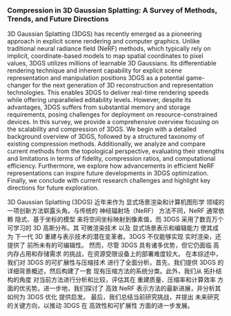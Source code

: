 ### Compression in 3D Gaussian Splatting: A Survey of Methods, Trends, and Future Directions

3D Gaussian Splatting (3DGS) has recently emerged as a pioneering approach in explicit scene rendering and computer graphics. Unlike traditional neural radiance field (NeRF) methods, which typically rely on implicit, coordinate-based models to map spatial coordinates to pixel values, 3DGS utilizes millions of learnable 3D Gaussians. Its differentiable rendering technique and inherent capability for explicit scene representation and manipulation positions 3DGS as a potential game-changer for the next generation of 3D reconstruction and representation technologies. This enables 3DGS to deliver real-time rendering speeds while offering unparalleled editability levels. However, despite its advantages, 3DGS suffers from substantial memory and storage requirements, posing challenges for deployment on resource-constrained devices. In this survey, we provide a comprehensive overview focusing on the scalability and compression of 3DGS. We begin with a detailed background overview of 3DGS, followed by a structured taxonomy of existing compression methods. Additionally, we analyze and compare current methods from the topological perspective, evaluating their strengths and limitations in terms of fidelity, compression ratios, and computational efficiency. Furthermore, we explore how advancements in efficient NeRF representations can inspire future developments in 3DGS optimization. Finally, we conclude with current research challenges and highlight key directions for future exploration.

3D Gaussian Splatting (3DGS) 近年来作为 显式场景渲染和计算机图形学 领域的一项创新方法崭露头角。与传统的 神经辐射场（NeRF） 方法不同，NeRF 通常依赖 隐式、基于坐标的模型 来将空间坐标映射到像素值，而 3DGS 采用了数百万个可学习的 3D 高斯分布。其 可微渲染技术 以及 显式场景表示和编辑能力 使其成为 下一代 3D 重建与表示技术的潜在变革者。3DGS 不仅能够实现 实时渲染，还提供了 前所未有的可编辑性。
然而，尽管 3DGS 具有诸多优势，但它仍面临 高内存占用和存储需求 的挑战，在资源受限设备上的部署难度较大。
在本综述中，我们对 3DGS 的可扩展性与压缩技术 进行了全面分析。首先，我们提供 3DGS 的详细背景概述，然后构建了一套 现有压缩方法的系统分类。此外，我们从 拓扑结构的角度 对当前方法进行分析和比较，评估其在 重建质量、压缩率和计算效率 方面的优劣势。进一步地，我们探讨了 高效 NeRF 表示方法的最新进展，并分析其如何为 3DGS 优化 提供启发。
最后，我们总结当前研究挑战，并提出 未来研究的关键方向，以推动 3DGS 在 高效性和可扩展性 方面的进一步发展。
